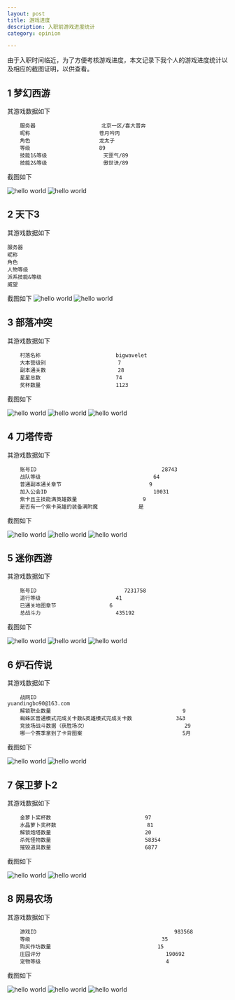 ```yaml
---
layout: post
title: 游戏进度
description: 入职前游戏进度统计 
category: opinion

---
```

由于入职时间临近，为了方便考核游戏进度，本文记录下我个人的游戏进度统计以及相应的截图证明，以供查看。

## 1 梦幻西游

其游戏数据如下

		服务器		 				北京一区/喜大普奔
		昵称		 				苍月吟丙
		角色		 				龙太子
		等级		 				89
		技能1&等级	 				天罡气/89
		技能2&等级	 				傲世诀/89	


截图如下

![hello world](http://bigwavelet.github.io/images/post/menghuan1.PNG)
![hello world](http://bigwavelet.github.io/images/post/menghuan2.PNG)

## 2 天下3

其游戏数据如下

	服务器		 				
	昵称		 				
	角色		 				
	人物等级		 				
	派系技能&等级	 			
	威望	 					


截图如下
![hello world](http://bigwavelet.github.io/images/post/menghuan1.PNG)
![hello world](http://bigwavelet.github.io/images/post/menghuan2.PNG)

## 3 部落冲突

其游戏数据如下

		村落名称		 				bigwavelet
		大本营级别		 				7
		副本通关数		 				28
		星星总数		 				74
		奖杯数量	 					1123	


截图如下

![hello world](http://bigwavelet.github.io/images/post/coc1.PNG)
![hello world](http://bigwavelet.github.io/images/post/coc2.PNG)
![hello world](http://bigwavelet.github.io/images/post/coc3.PNG)


## 4 刀塔传奇

其游戏数据如下

		账号ID						 				28743
		战队等级		 							64
		普通副本通关章节		 					9
		加入公会ID		 							10031
		紫卡且主技能满英雄数量	 					9	
		是否有一个紫卡英雄的装备满附魔				是


截图如下

![hello world](http://bigwavelet.github.io/images/post/dota1.PNG)
![hello world](http://bigwavelet.github.io/images/post/dota2.PNG)
![hello world](http://bigwavelet.github.io/images/post/dota3.PNG)

## 5 迷你西游

其游戏数据如下

		账号ID							7231758	
		道行等级						41
		已通关地图章节					6
		总战斗力		 				435192
		

截图如下

![hello world](http://bigwavelet.github.io/images/post/minixiyou1.PNG)
![hello world](http://bigwavelet.github.io/images/post/minixiyou2.PNG)
![hello world](http://bigwavelet.github.io/images/post/minixiyou3.PNG)


## 6 炉石传说

其游戏数据如下

		战网ID													yuandingbo90@163.com
		解锁职业数量											9
		蜘蛛区普通模式完成关卡数&英雄模式完成关卡数				3&3
		竞技场战斗数据（获胜场次）								29
		哪一个赛季拿到了卡背图案								5月
		
		

截图如下

![hello world](http://bigwavelet.github.io/images/post/stone1.PNG)
![hello world](http://bigwavelet.github.io/images/post/stone2.PNG)


## 7 保卫萝卜2

其游戏数据如下

		金萝卜奖杯数								97	
		水晶萝卜奖杯数								81
		解锁炮塔数量								20	
		杀死怪物数量								58354
		摧毁道具数量								6877					
		
		
		

截图如下

![hello world](http://bigwavelet.github.io/images/post/carrot1.PNG)
![hello world](http://bigwavelet.github.io/images/post/carrot2.PNG)



## 8 网易农场

其游戏数据如下

		游戏ID											983568
		等级											35
		购买作坊数量									15
		庄园评分										190692	
		宠物等级										4
		
		
		

截图如下

![hello world](http://bigwavelet.github.io/images/post/farm1.PNG)
![hello world](http://bigwavelet.github.io/images/post/farm2.PNG)
![hello world](http://bigwavelet.github.io/images/post/farm3.PNG)




